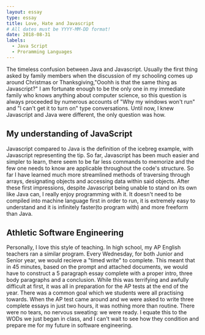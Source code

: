 ```yaml
---
layout: essay
type: essay
title: Love, Hate and Javascript
# All dates must be YYYY-MM-DD format!
date: 2018-08-31
labels:
  - Java Script
  - Proramming Languages
---
```


The timeless confusion between Java and Javascript.  Usually the first thing asked by family members when the discussion of my schooling comes up around Christmas or Thanksgiving,"Ooohh is that the same thing as Javascript?" I am fortunate enough to be the only one in my immediate family who knows anything about computer science, so this question is always proceeded by numerous accounts of "Why my windows won't run" and "I can't get it to turn on" type conversations.  Until now, I knew Javascript and Java were different, the only question was how.

## My understanding of JavaScript
Javascript compared to Java is the definition of the icebreg example, with Javascript representing the tip.  So far, Javascript has been much easier and simpler to learn, there seem to be far less commands to memorize and the few one needs to know are applicable  throughout the code's structure.  So far I have learned much more streamlined methods of traversing through arrays, designating objects and accessing data within said objects.  After these first impressions, despite Javascript being unable to stand on its own like Java can, I really enjoy programming with it.  It doesn't need to be compiled into machine language first in order to run, it is extremely easy to understand and it is infinitely faster(to program with) and more freeform than Java. 

## Athletic Software Engineering
Personally, I love this style of teaching.  In high school, my AP English teachers ran a similar program.  Every Wednesday, for both Junior and Senior year, we would recieve a "timed write" to complete.  This meant that in 45 minutes, based on the prompt and attached documents, we would have to construct a 5 paragraph essay complete with a proper intro, three body paragraphs and a conclusion.  While this was terrifying and awfully difficult at first, it was all in preparation for the AP tests at the end of the year.  There was a common goal which we students were all practising towards.  When the AP test came around and we were asked to write three complete essays in just two hours, it was nothing more than routine.  There were no tears, no nervous sweating: we were ready.  I equate this to the WODs we just began in class, and I can't wait to see how they condition and prepare me for my future in software engineering.

 
